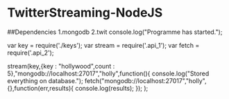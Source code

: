 # TwitterStreaming-NodeJS

##Dependencies
1.mongodb
2.twit
console.log("Programme has started.");


var key = require('./keys');
var stream = require('.api_1');
var fetch = require('.api_2');

stream(key,{key : "hollywood",count : 5},"mongodb://localhost:27017","holly",function(){
    console.log("Stored everything on database.");
    fetch("mongodb://localhost:27017","holly",{},function(err,results){
        console.log(results);
    });
);
